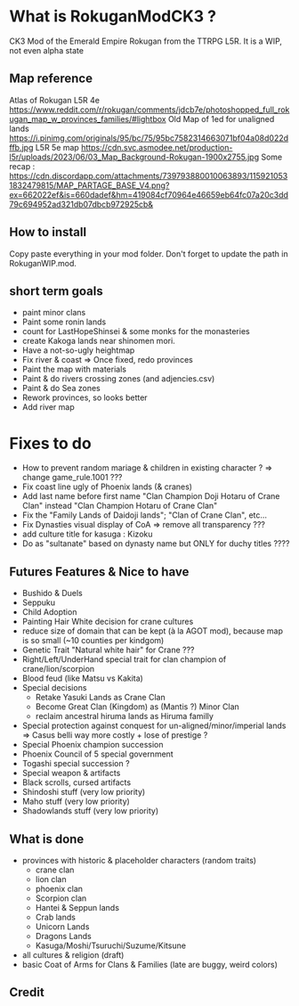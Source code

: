 # What is RokuganModCK3 ?
CK3 Mod of the Emerald Empire Rokugan from the TTRPG L5R.
It is a WIP, not even alpha state

## Map reference 
Atlas of Rokugan L5R 4e
https://www.reddit.com/r/rokugan/comments/jdcb7e/photoshopped_full_rokugan_map_w_provinces_families/#lightbox
Old Map of 1ed for unaligned lands
https://i.pinimg.com/originals/95/bc/75/95bc7582314663071bf04a08d022dffb.jpg
L5R 5e map 
https://cdn.svc.asmodee.net/production-l5r/uploads/2023/06/03_Map_Background-Rokugan-1900x2755.jpg
Some recap :
https://cdn.discordapp.com/attachments/739793880010063893/1159210531832479815/MAP_PARTAGE_BASE_V4.png?ex=662022ef&is=660dadef&hm=419084cf70964e46659eb64fc07a20c3dd79c694952ad321db07dbcb972925cb&



## How to install
Copy paste everything in your mod folder. Don't forget to update the path in RokuganWIP.mod.

## short term goals
- paint minor clans
- Paint some ronin lands 
- count for LastHopeShinsei & some monks for the monasteries
- create Kakoga lands near shinomen mori.
- Have a not-so-ugly heightmap
- Fix river & coast => Once fixed, redo provinces
- Paint the map with materials
- Paint & do rivers crossing zones (and adjencies.csv)
- Paint & do Sea zones 
- Rework provinces, so looks better
- Add river map

# Fixes to do
- How to prevent random mariage & children in existing character ? => change game_rule.1001 ???
- Fix coast line ugly of Phoenix lands (& cranes)
- Add last name before first name "Clan Champion Doji Hotaru of Crane Clan" instead "Clan Champion Hotaru of Crane Clan"
- Fix the "Family Lands of Daidoji lands"; "Clan of Crane Clan", etc...
- Fix Dynasties visual display of CoA => remove all transparency ???
- add culture title for kasuga : Kizoku
- Do as "sultanate" based on dynasty name but ONLY for duchy titles ????

## Futures Features & Nice to have
- Bushido & Duels
- Seppuku
- Child Adoption
- Painting Hair White decision for crane cultures
- reduce size of domain that can be kept (à la AGOT mod), because map is so small (~10 counties per kindgom)
- Genetic Trait "Natural white hair" for Crane ???
- Right/Left/UnderHand special trait for clan champion of crane/lion/scorpion
- Blood feud (like Matsu vs Kakita)
- Special decisions
	- Retake Yasuki Lands as Crane Clan
 	- Become Great Clan (Kingdom) as (Mantis ?) Minor Clan 
	- reclaim ancestral hiruma lands as Hiruma familly
- Special protection against conquest for un-aligned/minor/imperial lands => Casus belli way more costly + lose of prestige ?
- Special Phoenix champion succession
- Phoenix Council of 5 special government
- Togashi special succession ?
- Special weapon & artifacts
- Black scrolls, cursed artifacts
- Shindoshi stuff (very low priority)
- Maho stuff (very low priority)
- Shadowlands stuff (very low priority)

## What is done
- provinces with historic & placeholder characters (random traits)
	- crane clan
	- lion clan
	- phoenix clan
	- Scorpion clan
	- Hantei & Seppun lands
	- Crab lands
	- Unicorn Lands
	- Dragons Lands
	- Kasuga/Moshi/Tsuruchi/Suzume/Kitsune
- all cultures & religion (draft)
- basic Coat of Arms for Clans & Families (late are buggy, weird colors)

## Credit
